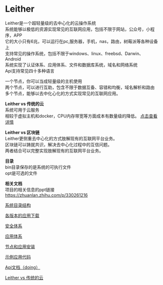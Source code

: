 Leither
========
Leither是一个超轻量级的去中心化的云操作系统  
系统能够以极低的资源实现常见的互联网应用，包括不限于网站，公众号，小程序，APP    
它的大小只有6兆，可以运行在pc,服务器，手机，nas，路由，树莓派等各种设备上  
支持常见的操作系统，包括不限于windows、linux、freebsd、Darwin、Android     
系统实现了认证体系、应用体系、文件和数据库系统，域名和网络系统  
Api支持常见四十多种语言    

一个节点，你可以当成轻量级的主机使用  
两个节点，可以进行互助，包含不限于数据互备、容错和均衡，域名解析和路由  
多个节点，能够以去中化心化的方式实现常见的互联网应用。  

**Leither vs 传统的云**  
系统可用于云服务  
相较于虚拟主机和docker，CPU内存带宽等方面成本有数量级的降低。
<a href="./doc/PaaS.md"> 点击查看详情</a>  

**Leither vs 区块链**  
Leither更侧重去中心化的方式肢解现有的互联网平台业务。  
区块链可以铸就共识，解决去中心化过程中的互信问题。  
两者结合可以完整实现肢解现有的互联网平台业务。  
  
**目录**  
bin目录保存的是系统的可执行文件  
opt是可选的文件  
  
**相关文档**  
项目的相关信息的ppt链接  
<https://zhuanlan.zhihu.com/p/330261216>

<a href="./doc/Directory.md"> 系统目录结构</a>  

<a href="./bin/"> 各版本的应用下载</a>  
  
<a href="./doc/Pki.md"> 安全体系</a>  

<a href="./doc/Applition.md"> 应用体系</a>  

<a href="./doc/Setup.md"> 节点和应用安装</a>  
  
<a href="./opt/dav/"> 示例应用代码</a>  
  
<a href="./api/Api.md"> Api文档（doing）</a>  
    
<a href="./doc/PaaS.md"> Leither vs 传统的云</a>   


